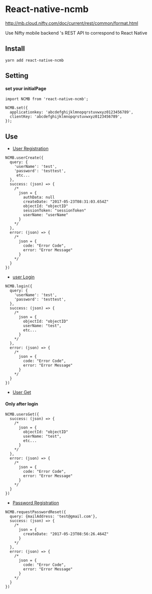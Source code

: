 # React-native-ncmb

http://mb.cloud.nifty.com/doc/current/rest/common/format.html

Use Nifty mobile backend 's REST API to correspond to React Native

## Install
```
yarn add react-native-ncmb
```

## Setting

#### set your initialPage

```
import NCMB from 'react-native-ncmb';

NCMB.set({
  applicationkey: 'abcdefghijklmnopqrstuvwxyz0123456789',
  clientKey: 'abcdefghijklmnopqrstuvwxyz0123456789',
});

```

## Use
- [User Registration](http://mb.cloud.nifty.com/doc/current/rest/user/userRegistration.html)


```
NCMB.userCreate({
  query: {
    'userName': 'test',
    'password': 'testtest',
     etc...
  },
  success: (json) => {
	/*
	  json = {
	    authData: null
	    createDate: "2017-05-23T08:31:03.654Z"
	    objectId: "objectID"
	    sessionToken: "sessionToken"
	    userName: "userName"
	  }
	*/
  },
  error: (json) => {
    /*
	  json = {
	    code: "Error Code", 
	    error: "Error Message"
	  }
    */
  }
})

```
- [user Login](http://mb.cloud.nifty.com/doc/current/rest/user/userLogin.html)


```
NCMB.login({
  query: {
    'userName': 'test',
    'password': 'testtest',
  },
  success: (json) => {
	/*
	  json = {
	    objectId: "objectID"
	    userName: "test",
	    etc...
	  }
	*/
  },
  error: (json) => {
    /*
	  json = {
	    code: "Error Code", 
	    error: "Error Message"
	  }
    */
  }
})
```

- [User Get](http://mb.cloud.nifty.com/doc/current/rest/user/userGet.html)

#### Only after login

```
NCMB.usersGet({
  success: (json) => {
	/*
	  json = {
	    objectId: "objectID"
	    userName: "test",
	    etc...
	  }
	*/
  },
  error: (json) => {
    /*
      json = {
        code: "Error Code", 
        error: "Error Message"
      }
    */
  }
})
```
- [Password Registration](http://mb.cloud.nifty.com/doc/current/rest/user/passwordRegistration.html)

```
NCMB.requestPasswordReset({
  query: {mailAddress: 'test@gmail.com'},
  success: (json) => {
	/*
	  json = {
	    createDate: "2017-05-23T08:56:26.464Z"
	  }
	*/
  },
  error: (json) => {
    /*
      json = {
        code: "Error Code", 
        error: "Error Message"
      }
    */
  }
})
```

